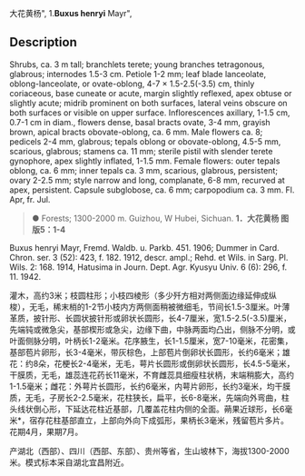 大花黄杨",
1.**Buxus henryi** Mayr",

## Description
Shrubs, ca. 3 m tall; branchlets terete; young branches tetragonous, glabrous; internodes 1.5-3 cm. Petiole 1-2 mm; leaf blade lanceolate, oblong-lanceolate, or ovate-oblong, 4-7 × 1.5-2.5(-3.5) cm, thinly coriaceous, base cuneate or acute, margin slightly reflexed, apex obtuse or slightly acute; midrib prominent on both surfaces, lateral veins obscure on both surfaces or visible on upper surface. Inflorescences axillary, 1-1.5 cm, 0.7-1 cm in diam., flowers dense, basal bracts ovate, 3-4 mm, grayish brown, apical bracts obovate-oblong, ca. 6 mm. Male flowers ca. 8; pedicels 2-4 mm, glabrous; tepals oblong or obovate-oblong, 4.5-5 mm, scarious, glabrous; stamens ca. 11 mm; sterile pistil with slender terete gynophore, apex slightly inflated, 1-1.5 mm. Female flowers: outer tepals oblong, ca. 6 mm; inner tepals ca. 3 mm, scarious, glabrous, persistent; ovary 2-2.5 mm; style narrow and long, complanate, 6-8 mm, recurved at apex, persistent. Capsule subglobose, ca. 6 mm; carpopodium ca. 3 mm. Fl. Apr, fr. Jul.

> ● Forests; 1300-2000 m. Guizhou, W Hubei, Sichuan.
**1．大花黄杨 图版5：1-4**

Buxus henryi Mayr, Fremd. Waldb. u. Parkb. 451. 1906; Dummer in Card. Chron. ser. 3 (52): 423, f. 182. 1912, descr. ampl.; Rehd. et Wils. in Sarg. Pl. Wils. 2: 168. 1914, Hatusima in Journ. Dept. Agr. Kyusyu Univ. 6 (6): 296, f. 11. 1942.

灌木，高约3米；枝圆柱形；小枝四棱形（多少歼方相对两侧面边缘延伸成纵梭），无毛，稀末梢的1-2节小枝内方两侧面稍被微细毛，节间长1.5-3厘米。叶薄革质，披针形、长圆状披针形或卵状长圆形，长4-7厘米，宽1.5-2.5(-3.5)厘米，先端钝或微急尖，基部楔形或急尖，边缘下曲，中脉两面均凸出，侧脉不分明，或叶面侧脉分明，叶柄长1-2毫米。花序腋生，长1-1.5厘米，宽7-10毫米，花密集，基部苞片卵形，长3-4毫米，带灰棕色，上部苞片倒卵状长圆形，长约6毫米；雄花：约8朵，花梗长2-4毫米，无毛，萼片长圆形或倒卵状长圆形，长4.5-5毫米，干膜质，无毛，雄蕊连花药长11毫米，不育雌蕊具细瘦柱状柄，末端稍膨大，高约1-1.5毫米；雌花：外萼片长圆形，长约6毫米，内萼片卵形，长约3毫米，均干膜质，无毛，子房长2-2.5毫米，花柱狭长，扁平，长6-8毫米，先端向外弯曲，柱头线状倒心形，下延达花柱近基部，几覆盖花柱内侧的全面。蒴果近球形，长6毫米*，宿存花柱基部直立，上部向外向下成弧形，果柄长3毫米，残留苞片多片。花期4月，果期7月。

产湖北（西部）、四川（西部、东部）、贵州等省，生山坡林下，海拔1300-2000米。模式标本采自湖北宜昌附近。
